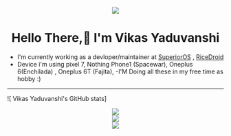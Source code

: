 

<p align="center">
  <img src="https://user-images.githubusercontent.com/29405483/221152051-24647828-d8ff-4cd3-b7a3-a3aeaf31929a.png" />
</p>

<h1 align="center">
Hello There,👋
  I'm Vikas Yaduvanshi 
</h1>

- I'm currently working as a devloper/maintainer at [SuperiorOS](https://superioros.org/) , [RiceDroid](https://ricedroidoss.github.io) 
- Device i'm using pixel 7, Nothing Phone1 (Spacewar), Oneplus 6(Enchilada) , Oneplus 6T (Fajita), 
-I'M Doing all these in my free time as hobby :) 


---

![ Vikas Yaduvanshi's  GitHub stats]

<div align="center">
    <img src="https://github-readme-stats.vercel.app/api?username=Vikas-V2&show_icons=true&theme=dark">
</div>

<div align="center">
    <img src="https://github-readme-stats.vercel.app/api/top-langs/?username=Vikas-V2&layout=compact&theme=dark">
</div>

<div align="center">
    <img src="https://komarev.com/ghpvc/?username=Vikas-V2&color=blueviolet&style=for-the-badge&label=PROFILE+VIEWS">
</div>

